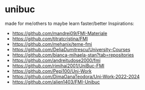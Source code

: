 # unibuc
made for me/others to maybe learn faster/better
Inspirations:

* https://github.com/mandrei09/FMI-Materiale
* https://github.com/titratcristina/FMI
* https://github.com/mehanix/teme-fmi
* https://github.com/DeliaDumitrescu/University-Courses
* https://github.com/bianca-mihaela-stan?tab=repositories
* https://github.com/andreitudose2000/fmi
* https://github.com/rimihai2001/UniBuc-FMI
* https://github.com/Pepi100/Uni-Work
* https://github.com/DimaOanaTeodora/Uni-Work-2022-2024
* https://github.com/alien1403/FMI-Unibuc

